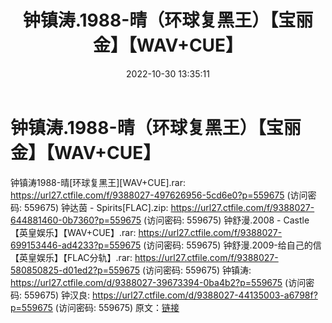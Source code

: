 ﻿---
title: 钟镇涛.1988-晴（环球复黑王）【宝丽金】【WAV+CUE】
date: 2022-10-30 13:35:11
categories: WAV车载音乐、镜像
tags: 华语中文
---
# 钟镇涛.1988-晴（环球复黑王）【宝丽金】【WAV+CUE】

钟镇涛1988-晴[环球复黑王][WAV+CUE].rar: https://url27.ctfile.com/f/9388027-497626956-5cd6e0?p=559675
(访问密码: 559675)
钟达茵 - Spirits[FLAC].zip: https://url27.ctfile.com/f/9388027-644881460-0b7360?p=559675
(访问密码: 559675)
钟舒漫.2008 - Castle【英皇娱乐】【WAV+CUE】.rar: https://url27.ctfile.com/f/9388027-699153446-ad4233?p=559675
(访问密码: 559675)
钟舒漫.2009-给自己的信【英皇娱乐】【FLAC分轨】.rar: https://url27.ctfile.com/f/9388027-580850825-d01ed2?p=559675
(访问密码: 559675)
钟镇涛: https://url27.ctfile.com/d/9388027-39673394-0ba4b2?p=559675
(访问密码: 559675)
钟汉良: https://url27.ctfile.com/d/9388027-44135003-a6798f?p=559675
(访问密码: 559675)
原文：[链接](https://blog.sina.com.cn/s/blog_1647c7e760103102o.html)